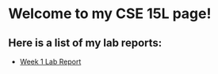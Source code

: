# Welcome to my CSE 15L page!

## Here is a list of my lab reports:

* [Week 1 Lab Report](https://mleung2019.github.io/cse15l-lab-reports/report1.html)